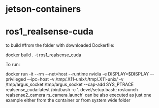 # jetson-containers
 # ros1_realsense-cuda
 to build  #from the folder with downloaded Dockerfile:
 
 docker build . -t ros1_realsense_cuda
 
 To run:
 
 docker run -it --rm --net=host --runtime nvidia -e DISPLAY=$DISPLAY --privileged --ipc=host -v /tmp/.X11-unix/:/tmp/.X11-unix/ -v /tmp/argus_socket:/tmp/argus_socket --cap-add SYS_PTRACE realsense_cuda:latest /bin/bash -c '. devel/setup.bash; roslaunch realsense2_camera rs_camera.launch'
can be also executed as just one example either from the container or from system wide folder
